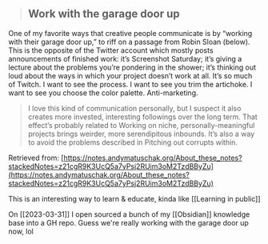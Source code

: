 >##  Work with the garage door up
One of my favorite ways that creative people communicate is by “working with their garage door up,” to riff on a passage from Robin Sloan (below). This is the opposite of the Twitter account which mostly posts announcements of finished work: it’s Screenshot Saturday; it’s giving a lecture about the problems you’re pondering in the shower; it’s thinking out loud about the ways in which your project doesn’t work at all. It’s so much of Twitch. I want to see the process. I want to see you trim the artichoke. I want to see you choose the color palette. Anti-marketing.
> 
>I love this kind of communication personally, but I suspect it also creates more invested, interesting followings over the long term. That effect’s probably related to Working on niche, personally-meaningful projects brings weirder, more serendipitous inbounds. It’s also a way to avoid the problems described in Pitching out corrupts within.

Retrieved from: [https://notes.andymatuschak.org/About_these_notes?stackedNotes=z21cgR9K3UcQ5a7yPsj2RUim3oM2TzdBByZu](https://notes.andymatuschak.org/About_these_notes?stackedNotes=z21cgR9K3UcQ5a7yPsj2RUim3oM2TzdBByZu)

This is an interesting way to learn & educate, kinda like [[Learning in public]]

On [[2023-03-31]] I open sourced a bunch of my [[Obsidian]] knowledge base into a GH repo. Guess we're really working with the garage door up now, lol
